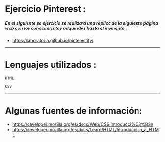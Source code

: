 # Ejercicio Pinterest :
#####  En el siguiente se ejercicio se realizará una réplica de la siguiente página web con los conocimientos adquiridos hasta el momento :
* https://laboratoria.github.io/pinterestify/      
***
# Lenguajes utilizados :


~~~
HTML
~~~
~~~
CSS
~~~
***
# Algunas fuentes de información:
* https://developer.mozilla.org/es/docs/Web/CSS/Introducci%C3%B3n
*  https://developer.mozilla.org/es/docs/Learn/HTML/Introduccion_a_HTML
